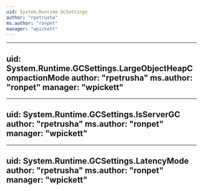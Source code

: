 ```yaml
---
uid: System.Runtime.GCSettings
author: "rpetrusha"
ms.author: "ronpet"
manager: "wpickett"
---
```


---
uid: System.Runtime.GCSettings.LargeObjectHeapCompactionMode
author: "rpetrusha"
ms.author: "ronpet"
manager: "wpickett"
---

---
uid: System.Runtime.GCSettings.IsServerGC
author: "rpetrusha"
ms.author: "ronpet"
manager: "wpickett"
---

---
uid: System.Runtime.GCSettings.LatencyMode
author: "rpetrusha"
ms.author: "ronpet"
manager: "wpickett"
---
